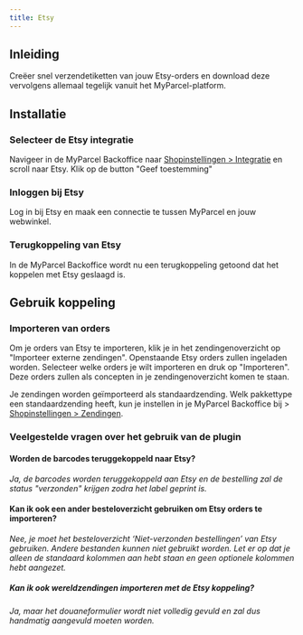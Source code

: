 ```yaml
---
title: Etsy
---
```


## Inleiding

Creëer snel verzendetiketten van jouw Etsy-orders en download deze vervolgens allemaal tegelijk vanuit het MyParcel-platform.

## Installatie

### Selecteer de Etsy integratie

Navigeer in de MyParcel Backoffice naar [Shopinstellingen > Integratie](https://backoffice.myparcel.nl/settings/integration) en scroll naar Etsy. Klik op de button "Geef toestemming"
<MPImg src="/documentation/etsy/etsy_shopinstellingen_integratie.png" alt="Etsy integratie pagina" />

### Inloggen bij Etsy

Log in bij Etsy en maak een connectie te tussen MyParcel en jouw webwinkel.
<MPImg src="/documentation/etsy/etsy_login_credentials.png" alt="Etsy login en geef toestemming" />

### Terugkoppeling van Etsy

In de MyParcel Backoffice wordt nu een terugkoppeling getoond dat het koppelen met Etsy geslaagd is.
<MPImg src="/documentation/etsy/etsy_koppeling_is_gemaakt.png" alt="Etsy koppeling getoond in MyParcel backoffice" />

## Gebruik koppeling

### Importeren van orders

Om je orders van Etsy te importeren, klik je in het zendingenoverzicht op "Importeer externe zendingen". Openstaande Etsy orders zullen ingeladen worden. Selecteer welke orders je wilt importeren en druk op "Importeren". Deze orders zullen als concepten in je zendingenoverzicht komen te staan.

Je zendingen worden geïmporteerd als standaardzending. Welk pakkettype een standaardzending heeft, kun je instellen in je MyParcel Backoffice bij > [Shopinstellingen > Zendingen](https://backoffice.myparcel.nl/settings/shipment).

### Veelgestelde vragen over het gebruik van de plugin

#### Worden de barcodes teruggekoppeld naar Etsy?

_Ja, de barcodes worden teruggekoppeld aan Etsy en de bestelling zal de status "verzonden" krijgen zodra het label geprint is._

#### Kan ik ook een ander besteloverzicht gebruiken om Etsy orders te importeren?

_Nee, je moet het besteloverzicht ‘Niet-verzonden bestellingen’ van Etsy gebruiken. Andere bestanden kunnen niet gebruikt worden. Let er op dat je alleen de standaard kolommen aan hebt staan en geen optionele kolommen hebt aangezet._

##### Kan ik ook wereldzendingen importeren met de Etsy koppeling?

_Ja, maar het douaneformulier wordt niet volledig gevuld en zal dus handmatig aangevuld moeten worden._
